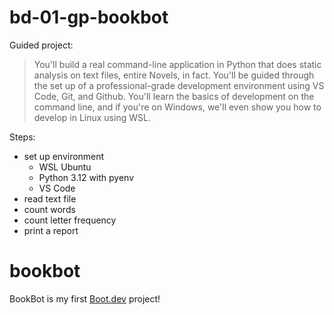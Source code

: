 # bd-01-gp-bookbot

Guided project:
> You'll build a real command-line application in Python that does static analysis on text files, entire Novels, in fact. You'll be guided through the set up of a professional-grade development environment using VS Code, Git, and Github. You'll learn the basics of development on the command line, and if you're on Windows, we'll even show you how to develop in Linux using WSL.

Steps:
* set up environment
  * WSL Ubuntu
  * Python 3.12 with pyenv
  * VS Code
* read text file
* count words
* count letter frequency
* print a report

# bookbot

BookBot is my first [Boot.dev](https://www.boot.dev) project!
